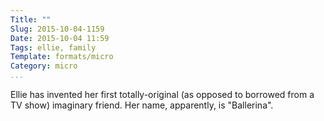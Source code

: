 ```yaml
---
Title: ""
Slug: 2015-10-04-1159
Date: 2015-10-04 11:59
Tags: ellie, family
Template: formats/micro
Category: micro
...
```


Ellie has invented her first totally-original (as opposed to borrowed from a TV
show) imaginary friend. Her name, apparently, is "Ballerina".
